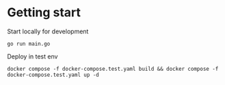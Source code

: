 # Getting start

Start locally for development
```shell
go run main.go
```

Deploy in test env
```shell
docker compose -f docker-compose.test.yaml build && docker compose -f docker-compose.test.yaml up -d
```
